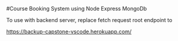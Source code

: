 #Course Booking System using Node Express MongoDb

To use with backend server, replace fetch request root endpoint to

https://backup-capstone-vscode.herokuapp.com/
